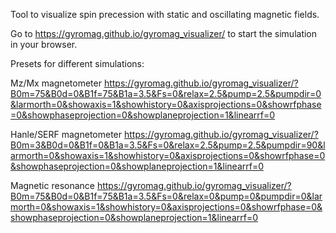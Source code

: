 Tool to visualize spin precession with static and oscillating magnetic fields.

Go to https://gyromag.github.io/gyromag_visualizer/ to start the simulation in your browser.

Presets for different simulations:

Mz/Mx magnetometer
https://gyromag.github.io/gyromag_visualizer/?B0m=75&B0d=0&B1f=75&B1a=3.5&Fs=0&relax=2.5&pump=2.5&pumpdir=0&larmorth=0&showaxis=1&showhistory=0&axisprojections=0&showrfphase=0&showphaseprojection=0&showplaneprojection=1&linearrf=0

Hanle/SERF magnetometer
https://gyromag.github.io/gyromag_visualizer/?B0m=3&B0d=0&B1f=0&B1a=3.5&Fs=0&relax=2.5&pump=2.5&pumpdir=90&larmorth=0&showaxis=1&showhistory=0&axisprojections=0&showrfphase=0&showphaseprojection=0&showplaneprojection=1&linearrf=0

Magnetic resonance
https://gyromag.github.io/gyromag_visualizer/?B0m=75&B0d=0&B1f=75&B1a=3.5&Fs=0&relax=0&pump=0&pumpdir=0&larmorth=0&showaxis=1&showhistory=0&axisprojections=0&showrfphase=0&showphaseprojection=0&showplaneprojection=1&linearrf=0





